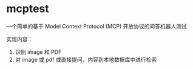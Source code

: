 # mcptest
一个简单的基于 Model Context Protocol (MCP) 开放协议的问答机器人测试

实现内容：

1. 识别 image 和 PDF
2. 对 image 或 pdf 或直接提问，内容到本地数据库中进行检索
